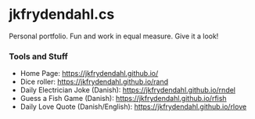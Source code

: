 # jkfrydendahl.cs
Personal portfolio. Fun and work in equal measure. Give it a look!

### Tools and Stuff
- Home Page: https://jkfrydendahl.github.io/
- Dice roller: https://jkfrydendahl.github.io/rand
- Daily Electrician Joke (Danish): https://jkfrydendahl.github.io/rndel
- Guess a Fish Game (Danish): https://jkfrydendahl.github.io/rfish
- Daily Love Quote (Danish/English): https://jkfrydendahl.github.io/rlove
